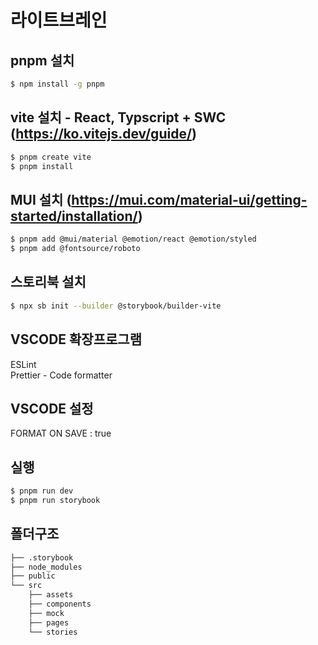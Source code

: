 # 라이트브레인  

## pnpm 설치   
```bash
$ npm install -g pnpm
```
## vite 설치 - React, Typscript + SWC (https://ko.vitejs.dev/guide/)
```bash
$ pnpm create vite
$ pnpm install
```
## MUI 설치 (https://mui.com/material-ui/getting-started/installation/)
```bash
$ pnpm add @mui/material @emotion/react @emotion/styled
$ pnpm add @fontsource/roboto
```
## 스토리북 설치
```bash
$ npx sb init --builder @storybook/builder-vite
```
## VSCODE 확장프로그램  
ESLint  
Prettier - Code formatter  
## VSCODE 설정
FORMAT ON SAVE : true  
## 실행
```bash
$ pnpm run dev
$ pnpm run storybook
```
## 폴더구조
```bash
├── .storybook
├── node_modules
├── public
└── src
    ├── assets
    ├── components
    ├── mock 
    ├── pages
    └── stories
```